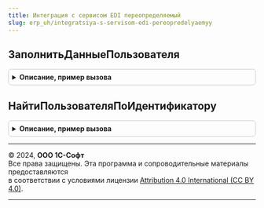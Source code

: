 ```yaml
---
title: Интеграция с сервисом EDI переопределяемый
slug: erp_uh/integratsiya-s-servisom-edi-pereopredelyaemyy
---
```



## ЗаполнитьДанныеПользователя
<details style="margin: 1em 0; padding: 0.5em; border: 1px solid #ccc; border-radius: 6px;">

<summary style="font-weight: bold; cursor: pointer;">Описание, пример вызова</summary>

```bsl

// Заполняет данные пользователя по ссылке для сопоставления с сервисом.
//
// Параметры:
//  ДанныеПользователя - Структура - Данные пользователя, которые необходимо заполнить.
//    * Идентификатор - Строка - Идентификатор пользователя, по которому его можно однозначно идентифицировать в информационной базе.
//    * ФИО - Строка - ФИО пользователя.
//  Пользователь - ОпределяемыйТип.ПользовательEDI - Ссылка на пользователя, по которому требуется заполнить данные.
//
Процедура ЗаполнитьДанныеПользователя(ДанныеПользователя, Знач Пользователь) Экспорт
```

Пример вызова
```bsl
ИнтеграцияССервисомEDIПереопределяемый.ЗаполнитьДанныеПользователя(ДанныеПользователя, Пользователь) 
```
</details>

## НайтиПользователяПоИдентификатору
<details style="margin: 1em 0; padding: 0.5em; border: 1px solid #ccc; border-radius: 6px;">

<summary style="font-weight: bold; cursor: pointer;">Описание, пример вызова</summary>

```bsl

// Заполняет пользователя информационной базы по идентификатору.
//
// Параметры:
//  Пользователь - ОпределяемыйТип.ПользовательEDI - Ссылка на пользователя, по которому требуется заполнить данные.
//  Идентификатор - Строка - Идентификатор пользователя, по которому его можно однозначно идентифицировать в информационной базе.
//
Процедура НайтиПользователяПоИдентификатору(Пользователь, Знач Идентификатор) Экспорт
```

Пример вызова
```bsl
ИнтеграцияССервисомEDIПереопределяемый.НайтиПользователяПоИдентификатору(Пользователь, Идентификатор) 
```
</details>

---

© 2024, **ООО 1С-Софт**  
Все права защищены. Эта программа и сопроводительные материалы предоставляются  
в соответствии с условиями лицензии [Attribution 4.0 International (CC BY 4.0)](https://creativecommons.org/licenses/by/4.0/legalcode).

---
